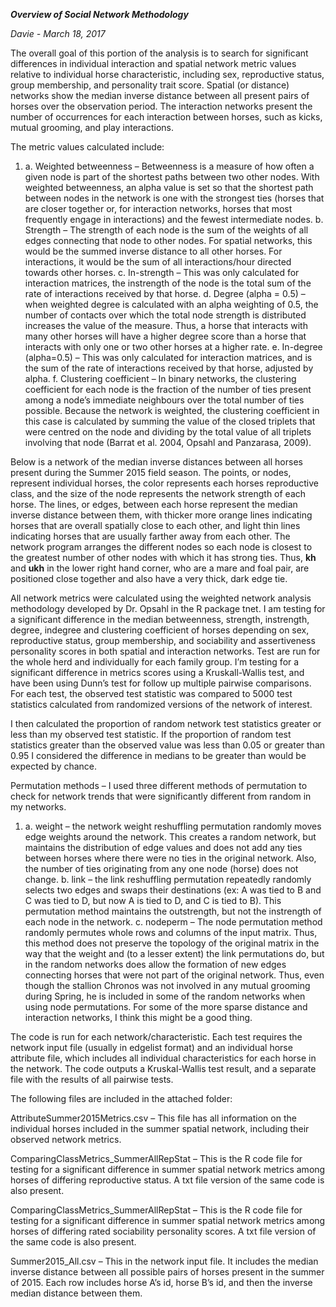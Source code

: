 ***Overview of Social Network Methodology***

*Davie - March 18, 2017*

The overall goal of this portion of the analysis is to search for
significant differences in individual interaction and spatial network
metric values relative to individual horse characteristic, including
sex, reproductive status, group membership, and personality trait score.
Spatial (or distance) networks show the median inverse distance between
all present pairs of horses over the observation period. The interaction
networks present the number of occurrences for each interaction between
horses, such as kicks, mutual grooming, and play interactions.

<span id="anchor"></span>The metric values calculated include:

1.  a.  Weighted betweenness – Betweenness is a measure of how often a
        given node is part of the shortest paths between two
        other nodes. With weighted betweenness, an alpha value is set so
        that the shortest path between nodes in the network is one with
        the strongest ties (horses that are closer together or, for
        interaction networks, horses that most frequently engage
        in interactions) and the fewest intermediate nodes.
    b.  Strength – The strength of each node is the sum of the weights
        of all edges connecting that node to other nodes. For spatial
        networks, this would be the summed inverse distance to all
        other horses. For interactions, it would be the sum of all
        interactions/hour directed towards other horses.
    c.  In-strength – This was only calculated for interaction matrices,
        the instrength of the node is the total sum of the rate of
        interactions received by that horse.
    d.  Degree (alpha = 0.5) – when weighted degree is calculated with
        an alpha weighting of 0.5, the number of contacts over which the
        total node strength is distributed increases the value of
        the measure. Thus, a horse that interacts with many other horses
        will have a higher degree score than a horse that interacts with
        only one or two other horses at a higher rate.
    e.  In-degree (alpha=0.5) – This was only calculated for interaction
        matrices, and is the sum of the rate of interactions received by
        that horse, adjusted by alpha.
    f.  Clustering coefficient – In binary networks, the clustering
        coefficient for each node is the fraction of the number of ties
        present among a node’s immediate neighbours over the total
        number of ties possible. Because the network is weighted, the
        clustering coefficient in this case is calculated by summing the
        value of the closed triplets that were centred on the node and
        dividing by the total value of all triplets involving that node
        (Barrat et al. 2004, Opsahl and Panzarasa, 2009).

Below is a network of the median inverse distances between all horses
present during the Summer 2015 field season. The points, or nodes,
represent individual horses, the color represents each horses
reproductive class, and the size of the node represents the network
strength of each horse. The lines, or edges, between each horse
represent the median inverse distance between them, with thicker more
orange lines indicating horses that are overall spatially close to each
other, and light thin lines indicating horses that are usually farther
away from each other. The network program arranges the different nodes
so each node is closest to the greatest number of other nodes with which
it has strong ties. Thus, **kh** and **ukh** in the lower right hand
corner, who are a mare and foal pair, are positioned close together and
also have a very thick, dark edge tie.

All network metrics were calculated using the weighted network analysis
methodology developed by Dr. Opsahl in the R package tnet. I am testing
for a significant difference in the median betweenness, strength,
instrength, degree, indegree and clustering coefficient of horses
depending on sex, reproductive status, group membership, and sociability
and assertiveness personality scores in both spatial and interaction
networks. Test are run for the whole herd and individually for each
family group. I’m testing for a significant difference in metrics scores
using a Kruskall-Wallis test, and have been using Dunn’s test for follow
up multiple pairwise comparisons. For each test, the observed test
statistic was compared to 5000 test statistics calculated from
randomized versions of the network of interest.

I then calculated the proportion of random network test statistics
greater or less than my observed test statistic. If the proportion of
random test statistics greater than the observed value was less than
0.05 or greater than 0.95 I considered the difference in medians to be
greater than would be expected by chance.

Permutation methods – I used three different methods of permutation to
check for network trends that were significantly different from random
in my networks.

1.  a.  weight – the network weight reshuffling permutation randomly
        moves edge weights around the network. This creates a random
        network, but maintains the distribution of edge values and does
        not add any ties between horses where there were no ties in the
        original network. Also, the number of ties originating from any
        one node (horse) does not change.
    b.  link – the link reshuffling permutation repeatedly randomly
        selects two edges and swaps their destinations (ex: A was tied
        to B and C was tied to D, but now A is tied to D, and C is tied
        to B). This permutation method maintains the outstrength, but
        not the instrength of each node in the network.
    c.  nodeperm – The node permutation method randomly permutes whole
        rows and columns of the input matrix. Thus, this method does not
        preserve the topology of the original matrix in the way that the
        weight and (to a lesser extent) the link permutations do, but in
        the random networks does allow the formation of new edges
        connecting horses that were not part of the original network.
        Thus, even though the stallion Chronos was not involved in any
        mutual grooming during Spring, he is included in some of the
        random networks when using node permutations. For some of the
        more sparse distance and interaction networks, I think this
        might be a good thing.

The code is run for each network/characteristic. Each test requires the
network input file (usually in edgelist format) and an individual horse
attribute file, which includes all individual characteristics for each
horse in the network. The code outputs a Kruskal-Wallis test result, and
a separate file with the results of all pairwise tests.

The following files are included in the attached folder:

AttributeSummer2015Metrics.csv – This file has all information on the
individual horses included in the summer spatial network, including
their observed network metrics.

ComparingClassMetrics\_SummerAllRepStat – This is the R code file for
testing for a significant difference in summer spatial network metrics
among horses of differing reproductive status. A txt file version of the
same code is also present.

ComparingClassMetrics\_SummerAllRepStat – This is the R code file for
testing for a significant difference in summer spatial network metrics
among horses of differing rated sociability personality scores. A txt
file version of the same code is also present.

Summer2015\_All.csv – This in the network input file. It includes the
median inverse distance between all possible pairs of horses present in
the summer of 2015. Each row includes horse A’s id, horse B’s id, and
then the inverse median distance between them.
